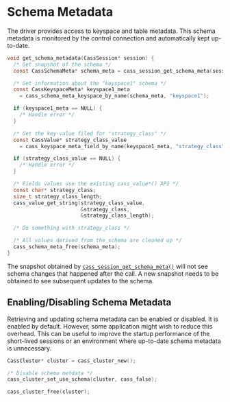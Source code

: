 # Schema Metadata

The driver provides access to keyspace and table metadata. This schema metadata
is monitored by the control connection and automatically kept up-to-date.

```c
void get_schema_metadata(CassSession* session) {
  /* Get snapshot of the schema */
  const CassSchemaMeta* schema_meta = cass_session_get_schema_meta(session);

  /* Get information about the "keyspace1" schema */
  const CassKeyspaceMeta* keyspace1_meta
    = cass_schema_meta_keyspace_by_name(schema_meta, "keyspace1");

  if (keyspace1_meta == NULL) {
    /* Handle error */
  }

  /* Get the key-value filed for "strategy_class" */
  const CassValue* strategy_class_value
    = cass_keyspace_meta_field_by_name(keyspace1_meta, "strategy_class");

  if (strategy_class_value == NULL) {
    /* Handle error */
  }

  /* Fields values use the existing cass_value*() API */
  const char* strategy_class;
  size_t strategy_class_length;
  cass_value_get_string(strategy_class_value,
                        &strategy_class,
                        &strategy_class_length);

  /* Do something with strategy_class */

  /* All values derived from the schema are cleaned up */
  cass_schema_meta_free(schema_meta);
}
```

The snapshot obtained by [`cass_session_get_schema_meta()`] will not see schema changes
that happened after the call. A new snapshot needs to be obtained to see
subsequent updates to the schema.

## Enabling/Disabling Schema Metadata

Retrieving and updating schema metadata can be enabled or disabled. It is
enabled by default. However, some application might wish to reduce this
overhead. This can be useful to improve the startup performance of the
short-lived sessions or an environment where up-to-date schema metadata is
unnecessary.

```c
CassCluster* cluster = cass_cluster_new();

/* Disable schema metdata */
cass_cluster_set_use_schema(cluster, cass_false);

cass_cluster_free(cluster);
```
[`cass_session_get_schema_meta()`]: http://datastax.github.io/cpp-driver/api/struct.CassSession/#cass-session-get-schema-meta
